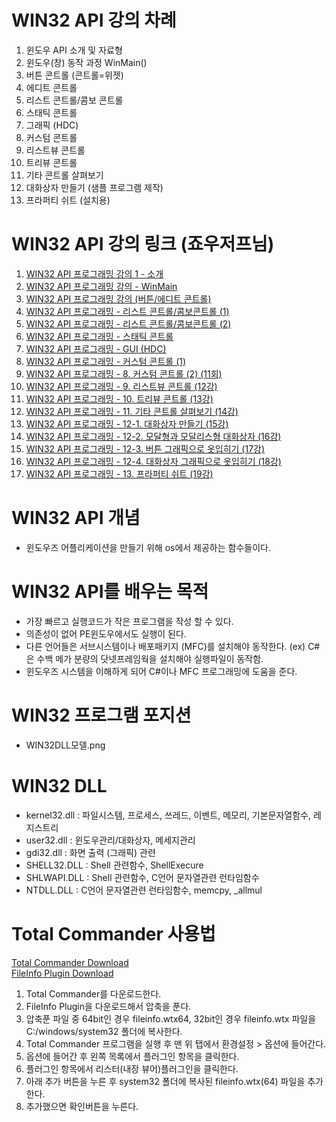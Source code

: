 # WIN32 API 강의 차례
1. 윈도우 API 소개 및 자료형
2. 윈도우(창) 동작 과정 WinMain()
3. 버튼 콘트롤 (콘트롤=위젯)
4. 에디트 콘트롤
5. 리스트 콘트롤/콤보 콘트롤
6. 스태틱 콘트롤
7. 그래픽 (HDC)
8. 커스텀 콘트롤
9. 리스트뷰 콘트롤
10. 트리뷰 콘트롤
11. 기타 콘트롤 살펴보기
12. 대화상자 만들기 (샘플 프로그램 제작)
13. 프라퍼티 쉬트 (설치용)

# WIN32 API 강의 링크 (죠우저프님)
1. [WIN32 API 프로그래밍 강의 1 - 소개](https://www.youtube.com/watch?v=UfLe6q2K8JY&t=313s)
2. [WIN32 API 프로그래밍 강의 - WinMain](https://www.youtube.com/watch?v=7mVx3oiB7s4)
3. [WIN32 API 프로그래밍 강의 (버튼/에디트 콘트롤)](https://www.youtube.com/watch?v=OKDMCVRAn4w)
4. [WIN32 API 프로그래밍 - 리스트 콘트롤/콤보콘트롤 (1)](https://www.youtube.com/watch?v=PkYXuVddT9s)
5. [WIN32 API 프로그래밍 - 리스트 콘트롤/콤보콘트롤 (2)](https://www.youtube.com/watch?v=fvgJxRYsDUc)
6. [WIN32 API 프로그래밍 - 스태틱 콘트롤](https://www.youtube.com/watch?v=cVxQdzSf7p0)
7. [WIN32 API 프로그래밍 - GUI (HDC)](https://www.youtube.com/watch?v=2uBq4KOY3kU)
8. [WIN32 API 프로그래밍 - 커스텀 콘트롤 (1)](https://www.youtube.com/watch?v=dkTHR6wvzIk)
9. [WIN32 API 프로그래밍 - 8. 커스텀 콘트롤 (2) (11회)](https://www.youtube.com/watch?v=9ow4OxHulZ4)
10. [WIN32 API 프로그래밍 - 9. 리스트뷰 콘트롤 (12강)](https://www.youtube.com/watch?v=Eh6Emat__Mo)
11. [WIN32 API 프로그래밍 - 10. 트리뷰 콘트롤 (13강)](https://www.youtube.com/watch?v=QfXWyPIi0u8)
12. [WIN32 API 프로그래밍 - 11. 기타 콘트롤 살펴보기 (14강)](https://www.youtube.com/watch?v=vXgcFfmLiFc)
13. [WIN32 API 프로그래밍 - 12-1. 대화상자 만들기 (15강)](https://www.youtube.com/watch?v=VTsSd08eZt0)
14. [WIN32 API 프로그래밍 - 12-2. 모달형과 모달리스형 대화상자 (16강)](https://www.youtube.com/watch?v=_2IJRueNwYI)
15. [WIN32 API 프로그래밍 - 12-3. 버튼 그래픽으로 옷입히기 (17강)](https://www.youtube.com/watch?v=1YlcfYmAeqc)
16. [WIN32 API 프로그래밍 - 12-4. 대화상자 그래픽으로 옷입히기 (18강)](https://www.youtube.com/watch?v=YhUKSt-Bem4)
17. [WIN32 API 프로그래밍 - 13. 프라퍼티 쉬트 (19강)](https://www.youtube.com/watch?v=9vfKYd_n9Rs)

# WIN32 API 개념
- 윈도우즈 어플리케이션을 만들기 위해 os에서 제공하는 함수들이다.

# WIN32 API를 배우는 목적
- 가장 빠르고 실행코드가 작은 프로그램을 작성 할 수 있다.
- 의존성이 없어 PE윈도우에서도 실행이 된다.
- 다른 언어들은 서브시스템이나 배포패키지 (MFC)를 설치해야 동작한다. (ex) C#은 수백 메가 분량의 닷넷프레임웍을 설치해야 실행파일이 동작함.
- 윈도우즈 시스템을 이해하게 되어 C#이나 MFC 프로그래밍에 도움을 준다.



# WIN32 프로그램 포지션
- WIN32DLL모델.png

# WIN32 DLL
- kernel32.dll : 파일시스템, 프로세스, 쓰레드, 이벤트, 메모리, 기본문자열함수, 레지스트리
- user32.dll : 윈도우관리/대화상자, 메세지관리
- gdi32.dll : 화면 출력 (그래픽) 관련
- SHELL32.DLL : Shell 관련함수, ShellExecure
- SHLWAPI.DLL : Shell 관련함수, C언어 문자열관련 런타임함수
- NTDLL.DLL : C언어 문자열관련 런타임함수, memcpy, _allmul


# Total Commander 사용법
[Total Commander Download](https://www.ghisler.com/download.htm)  
[FileInfo Plugin Download](https://totalcmd.net/plugring/fileinfo.html)

1. Total Commander를 다운로드한다.
2. FileInfo Plugin을 다운로드해서 압축을 푼다.
3. 압축푼 파일 중 64bit인 경우 fileinfo.wtx64, 32bit인 경우 fileinfo.wtx 파일을 C:/windows/system32 폴더에 복사한다.
4. Total Commander 프로그램을 실행 후 맨 위 탭에서 환경설정 > 옵션에 들어간다.
5. 옵션에 들어간 후 왼쪽 목록에서 플러그인 항목을 클릭한다.
6. 플러그인 항목에서 리스터(내장 뷰어)플러그인을 클릭한다.
7. 아래 추가 버튼을 누른 후 system32 폴더에 복사된 fileinfo.wtx(64) 파일을 추가한다. 
8. 추가했으면 확인버튼을 누른다. 
